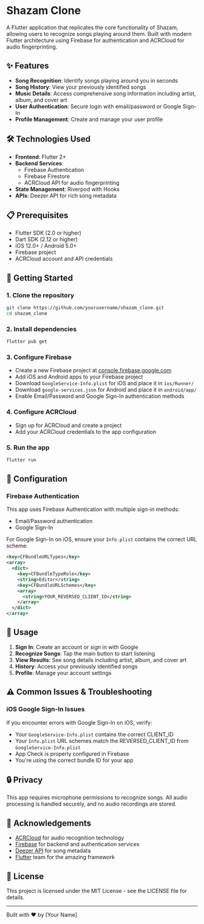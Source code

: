 # Shazam Clone

A Flutter application that replicates the core functionality of Shazam, allowing users to recognize songs playing around them. Built with modern Flutter architecture using Firebase for authentication and ACRCloud for audio fingerprinting.

## ✨ Features

- **Song Recognition**: Identify songs playing around you in seconds
- **Song History**: View your previously identified songs
- **Music Details**: Access comprehensive song information including artist, album, and cover art
- **User Authentication**: Secure login with email/password or Google Sign-In
- **Profile Management**: Create and manage your user profile

## 🛠️ Technologies Used

- **Frontend**: Flutter 2+
- **Backend Services**:
  - Firebase Authentication
  - Firebase Firestore
  - ACRCloud API for audio fingerprinting
- **State Management**: Riverpod with Hooks
- **APIs**: Deezer API for rich song metadata

## 📋 Prerequisites

- Flutter SDK (2.0 or higher)
- Dart SDK (2.12 or higher)
- iOS 12.0+ / Android 5.0+
- Firebase project
- ACRCloud account and API credentials

## 🚀 Getting Started

### 1. Clone the repository

```bash
git clone https://github.com/yourusername/shazam_clone.git
cd shazam_clone
```

### 2. Install dependencies

```bash
flutter pub get
```

### 3. Configure Firebase

- Create a new Firebase project at [console.firebase.google.com](https://console.firebase.google.com)
- Add iOS and Android apps to your Firebase project
- Download `GoogleService-Info.plist` for iOS and place it in `ios/Runner/`
- Download `google-services.json` for Android and place it in `android/app/`
- Enable Email/Password and Google Sign-In authentication methods

### 4. Configure ACRCloud

- Sign up for ACRCloud and create a project
- Add your ACRCloud credentials to the app configuration

### 5. Run the app

```bash
flutter run
```

## 🔧 Configuration

### Firebase Authentication

This app uses Firebase Authentication with multiple sign-in methods:

- Email/Password authentication
- Google Sign-In

For Google Sign-In on iOS, ensure your `Info.plist` contains the correct URL scheme:

```xml
<key>CFBundleURLTypes</key>
<array>
  <dict>
    <key>CFBundleTypeRole</key>
    <string>Editor</string>
    <key>CFBundleURLSchemes</key>
    <array>
      <string>YOUR_REVERSED_CLIENT_ID</string>
    </array>
  </dict>
</array>
```

## 📱 Usage

1. **Sign In**: Create an account or sign in with Google
2. **Recognize Songs**: Tap the main button to start listening
3. **View Results**: See song details including artist, album, and cover art
4. **History**: Access your previously identified songs
5. **Profile**: Manage your account settings

## ⚠️ Common Issues & Troubleshooting

### iOS Google Sign-In Issues

If you encounter errors with Google Sign-In on iOS, verify:

- Your `GoogleService-Info.plist` contains the correct CLIENT_ID
- Your `Info.plist` URL schemes match the REVERSED_CLIENT_ID from `GoogleService-Info.plist`
- App Check is properly configured in Firebase
- You're using the correct bundle ID for your app

## 🔒 Privacy

This app requires microphone permissions to recognize songs. All audio processing is handled securely, and no audio recordings are stored.

## 🙏 Acknowledgements

- [ACRCloud](https://www.acrcloud.com/) for audio recognition technology
- [Firebase](https://firebase.google.com/) for backend and authentication services
- [Deezer API](https://developers.deezer.com/) for song metadata
- [Flutter](https://flutter.dev/) team for the amazing framework

## 📄 License

This project is licensed under the MIT License - see the LICENSE file for details.

---

Built with ❤️ by [Your Name]
